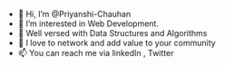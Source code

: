 - 👋 Hi, I’m @Priyanshi-Chauhan
- 👀 I’m interested in Web Development. 
- 🌱 Well versed with Data Structures and Algorithms
- 💞️ I love to network and add value to your community 
- 📫 You can reach me via linkedIn , Twitter

<!---
Priyanshi-Chauhan/Priyanshi-Chauhan is a ✨ special ✨ repository because its `README.md` (this file) appears on your GitHub profile.
You can click the Preview link to take a look at your changes.
--->
